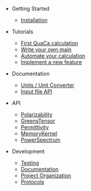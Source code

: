 <!-- docs/_sidebar.md -->

- Getting Started
  - [Installation](installing)

- Tutorials
  - [First QuaCa calculation](tutorials/first_calculation)
  - [Write your own main](tutorials/mainfile)
  - [Automate your calculation](tutorials/automate)
  - [Implement a new feature](tutorials/newfeature)

- Documentation
  - [Units / Unit Converter](documentation/units)
  - [Input file API](documentation/inputfileapi)

- API
  - [Polarizability](api/polarizability)
  - [GreensTensor](api/greenstensor)
  - [Permittivity](api/permittivity)
  - [MemoryKernel](api/memorykernel)
  - [PowerSpectrum](api/powerspectrum)

- Development
  - [Testing](dev/testing)
  - [Documentation](dev/documentation)
  - [Project Organization](dev/organization)
  - [Protocols](dev/protocols)
